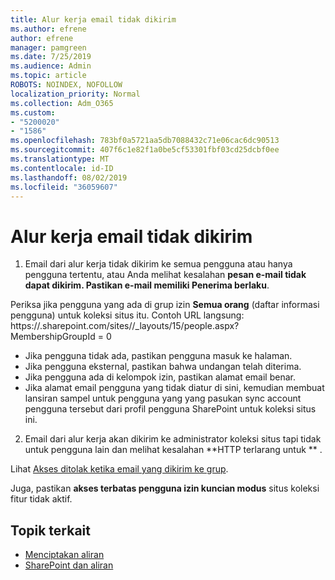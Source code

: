 ```yaml
---
title: Alur kerja email tidak dikirim
ms.author: efrene
author: efrene
manager: pamgreen
ms.date: 7/25/2019
ms.audience: Admin
ms.topic: article
ROBOTS: NOINDEX, NOFOLLOW
localization_priority: Normal
ms.collection: Adm_O365
ms.custom:
- "5200020"
- "1586"
ms.openlocfilehash: 783bf0a5721aa5db7088432c71e06cac6dc90513
ms.sourcegitcommit: 407f6c1e82f1a0be5cf53301fbf03cd25dcbf0ee
ms.translationtype: MT
ms.contentlocale: id-ID
ms.lasthandoff: 08/02/2019
ms.locfileid: "36059607"
---
```

# <a name="workflow-email-is-not-being-sent"></a>Alur kerja email tidak dikirim

1. Email dari alur kerja tidak dikirim ke semua pengguna atau hanya pengguna tertentu, atau Anda melihat kesalahan **pesan e-mail tidak dapat dikirim. Pastikan e-mail memiliki Penerima berlaku**.

Periksa jika pengguna yang ada di grup izin **Semua orang** (daftar informasi pengguna) untuk koleksi situs itu.  Contoh URL langsung: https://<tenant>.sharepoint.com/sites/<sitename>/_layouts/15/people.aspx? MembershipGroupId = 0

- Jika pengguna tidak ada, pastikan pengguna masuk ke halaman. 
- Jika pengguna eksternal, pastikan bahwa undangan telah diterima.
- Jika pengguna ada di kelompok izin, pastikan alamat email benar.
- Jika alamat email pengguna yang tidak diatur di sini, kemudian membuat lansiran sampel untuk pengguna yang yang pasukan sync account pengguna tersebut dari profil pengguna SharePoint untuk koleksi situs ini.
 
2. Email dari alur kerja akan dikirim ke administrator koleksi situs tapi tidak untuk pengguna lain dan melihat kesalahan **HTTP terlarang untuk <spam> <spam> ** <spam> <spam>.
 

Lihat [Akses ditolak ketika email yang dikirim ke grup](https://docs.microsoft.com/sharepoint/support/server-admin/access-denied-when-send-an-email-to-groups).

Juga, pastikan **akses terbatas pengguna izin kuncian modus** situs koleksi fitur tidak aktif.

## <a name="related-topics"></a>Topik terkait
- [Menciptakan aliran](https://support.office.com/article/Create-a-flow-for-a-list-or-library-in-SharePoint-Online-or-OneDrive-for-Business-a9c3e03b-0654-46af-a254-20252e580d01) 
- [SharePoint dan aliran](https://flow.microsoft.com/blog/sharepoint-and-flow/) 


